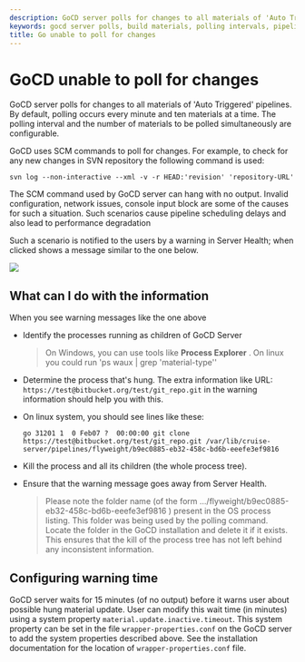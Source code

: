 ```yaml
---
description: GoCD server polls for changes to all materials of 'Auto Triggered' pipelines. Polling occurs every minute and ten materials at a time.
keywords: gocd server polls, build materials, polling intervals, pipelines, cd pipelines, schedule pipeline
title: Go unable to poll for changes
---
```



# GoCD unable to poll for changes

GoCD server polls for changes to all materials of 'Auto Triggered' pipelines. By default, polling occurs every minute and ten materials at a time. The polling interval and the number of materials to be polled simultaneously are configurable.

GoCD uses SCM commands to poll for changes. For example, to check for any new changes in SVN repository the following command is used:

```shell
svn log --non-interactive --xml -v -r HEAD:'revision' 'repository-URL'
```

The SCM command used by GoCD server can hang with no output. Invalid configuration, network issues, console input block are some of the causes for such a situation. Such scenarios cause pipeline scheduling delays and also lead to performance degradation

Such a scenario is notified to the users by a warning in Server Health; when clicked shows a message similar to the one below.

![](../images/material_update_hung.png)

## What can I do with the information

When you see warning messages like the one above

- Identify the processes running as children of GoCD Server

    > On Windows, you can use tools like **Process Explorer** . On linux you could run 'ps waux | grep 'material-type''
- Determine the process that's hung. The extra information like URL: `https://test@bitbucket.org/test/git_repo.git` in the warning information should help you with this.
- On linux system, you should see lines like these:

    ```shell
    go 31201 1  0 Feb07 ?  00:00:00 git clone https://test@bitbucket.org/test/git_repo.git /var/lib/cruise-server/pipelines/flyweight/b9ec0885-eb32-458c-bd6b-eeefe3ef9816
    ```

- Kill the process and all its children (the whole process tree).
- Ensure that the warning message goes away from Server Health.

    >Please note the folder name (of the form .../flyweight/b9ec0885-eb32-458c-bd6b-eeefe3ef9816 ) present in the OS process listing. This folder was being used by the polling command. Locate the folder in the GoCD installation and delete it if it exists. This ensures that the kill of the process tree has not left behind any inconsistent information.

## Configuring warning time

GoCD server waits for 15 minutes (of no output) before it warns user about possible hung material update. User can modify this wait time (in minutes) using a system property `material.update.inactive.timeout`. This system property can be set in the file `wrapper-properties.conf` on the GoCD server to add the system properties described above. See the installation documentation for the location of `wrapper-properties.conf` file.


